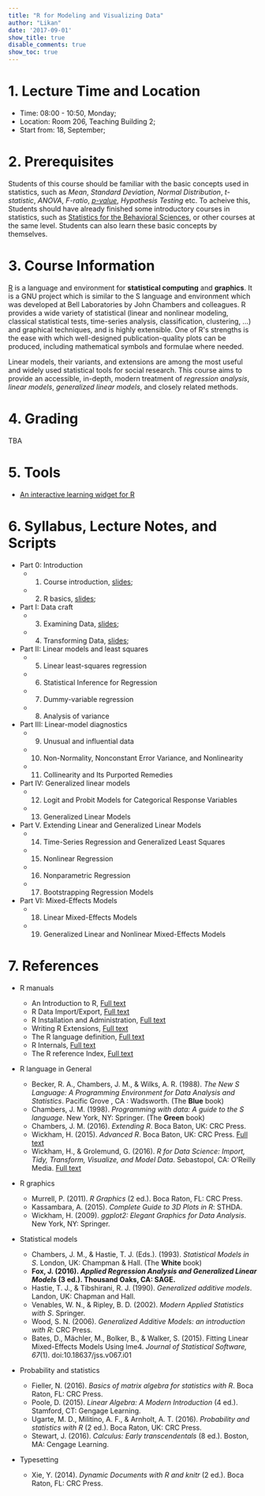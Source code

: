 ```yaml
---
title: "R for Modeling and Visualizing Data"
author: "Likan"
date: '2017-09-01'
show_title: true
disable_comments: true
show_toc: true
---
```

# 1. Lecture Time and Location

- Time: 08:00 - 10:50, Monday;
- Location: Room 206, Teaching Building 2;
- Start from: 18, September;

# 2. Prerequisites

Students of this course should be familiar with the basic concepts used in statistics, such as *Mean*, *Standard Deviation*, *Normal Distribution*, *t-statistic*, *ANOVA*, *F-ratio*, [*p-value*](https://likan.info/cn/post/2017-08-11-p-values-bayes-factor/), *Hypothesis Testing* etc. To acheive this, Students should have already finished some introductory courses in statistics, such as [Statistics for the Behavioral Sciences](/en/teach/stat_behav_sci/), or other courses at the same level. Students can also learn these basic concepts by themselves.

# 3. Course Information

[R](https://cran.r-project.org) is a language and environment for **statistical computing** and **graphics**. It is a GNU project which is similar to the S language and environment which was developed at Bell Laboratories by John Chambers and colleagues. R provides a wide variety of statistical (linear and nonlinear modeling, classical statistical tests, time-series analysis, classification, clustering, …) and graphical techniques, and is highly extensible. One of R's strengths is the ease with which well-designed publication-quality plots can be produced, including mathematical symbols and formulae where needed.

Linear models, their variants, and extensions are among the most useful and widely used statistical tools for social research. This course aims to provide an accessible, in-depth, modern treatment of *regression analysis*, *linear models*, *generalized linear models*, and closely related methods.

# 4. Grading

TBA

# 5. Tools

- [An interactive learning widget for R](/en/teach/model_vis_data/InteractiveR/)

# 6. Syllabus, Lecture Notes, and Scripts

- Part 0: Introduction
    - 01. Course introduction, [slides](https://rmodelvis.likan.info/2017_CH_01.pdf);
    - 02. R basics, [slides](https://rmodelvis.likan.info/2017_CH_02.pdf);
- Part I: Data craft
    - 03. Examining Data, [slides](https://rmodelvis.likan.info/2017_CH_03.pdf);
    - 04. Transforming Data, [slides](https://rmodelvis.likan.info/2017_CH_04.pdf);
- Part II: Linear models and least squares
    - 05. Linear least-squares regression
    - 06. Statistical Inference for Regression
    - 07. Dummy-variable regression
    - 08. Analysis of variance
- Part III: Linear-model diagnostics
    - 09. Unusual and influential data
    - 10. Non-Normality, Nonconstant Error Variance, and Nonlinearity
    - 11. Collinearity and Its Purported Remedies
- Part IV: Generalized linear models
    - 12. Logit and Probit Models for Categorical Response Variables
    - 13. Generalized Linear Models
- Part V. Extending Linear and Generalized Linear Models
    - 14. Time-Series Regression and Generalized Least Squares
    - 15. Nonlinear Regression
    - 16. Nonparametric Regression
    - 17. Bootstrapping Regression Models
- Part VI: Mixed-Effects Models
    - 18. Linear Mixed-Effects Models
    - 19. Generalized Linear and Nonlinear Mixed-Effects Models


# 7. References

- R manuals
    - An Introduction to R, [Full text](https://cran.r-project.org/doc/manuals/r-release/R-intro.pdf)
    - R Data Import/Export, [Full text](https://cran.r-project.org/doc/manuals/r-release/R-data.pdf)
    - R Installation and Administration, [Full text](https://cran.r-project.org/doc/manuals/r-release/R-admin.pdf)
    - Writing R Extensions, [Full text](https://cran.r-project.org/doc/manuals/r-release/R-exts.pdf)
    - The R language definition, [Full text](https://cran.r-project.org/doc/manuals/r-release/R-lang.pdf)
    - R Internals, [Full text](https://cran.r-project.org/doc/manuals/r-release/R-ints.pdf)
    - The R reference Index, [Full text](https://cran.r-project.org/doc/manuals/r-release/fullrefman.pdf)

- R language in General
    - Becker, R. A., Chambers, J. M., & Wilks, A. R. (1988). *The New S Language: A Programming Environment for Data Analysis and Statistics*. Pacific Grove , CA : Wadsworth. (The **Blue** book)
    - Chambers, J. M. (1998). *Programming with data: A guide to the S language*. New York, NY: Springer. (The **Green** book)
    - Chambers, J. M. (2016). *Extending R*. Boca Baton, UK: CRC Press.
    - Wickham, H. (2015). *Advanced R*. Boca Baton, UK: CRC Press. [Full text](http://adv-r.had.co.nz)
    - Wickham, H., & Grolemund, G. (2016). *R for Data Science: Import, Tidy, Transform, Visualize, and Model Data*. Sebastopol, CA: O’Reilly Media. [Full text](http://r4ds.had.co.nz)

- R graphics
    - Murrell, P. (2011). *R Graphics* (2 ed.). Boca Raton, FL: CRC Press.
    - Kassambara, A. (2015). *Complete Guide to 3D Plots in R*: STHDA.
    - Wickham, H. (2009). *ggplot2: Elegant Graphics for Data Analysis*. New York, NY: Springer.

- Statistical models
    - Chambers, J. M., & Hastie, T. J. (Eds.). (1993). *Statistical Models in S*. London, UK: Champman & Hall. (The **White** book)
    - **Fox, J. (2016). *Applied Regression Analysis and Generalized Linear Models* (3 ed.). Thousand Oaks, CA: SAGE.**
    - Hastie, T. J., & Tibshirani, R. J. (1990). *Generalized additive models*. Landon, UK: Chapman and Hall.
    - Venables, W. N., & Ripley, B. D. (2002).  *Modern Applied Statistics with S*. Springer.
    - Wood, S. N. (2006). *Generalized Additive Models: an introduction with R*: CRC Press.
    - Bates, D., Mächler, M., Bolker, B., & Walker, S. (2015). Fitting Linear Mixed-Effects Models Using lme4. *Journal of Statistical Software, 67*(1). doi:10.18637/jss.v067.i01

- Probability and statistics
    - Fieller, N. (2016). *Basics of matrix algebra for statistics with R*. Boca Raton, FL: CRC Press.
    - Poole, D. (2015). *Linear Algebra: A Modern Introduction* (4 ed.). Stamford, CT: Gengage Learning.
    - Ugarte, M. D., Militino, A. F., & Arnholt, A. T. (2016). *Probability and statistics with R* (2 ed.). Boca Raton, UK: CRC Press.
    - Stewart, J. (2016). *Calculus: Early transcendentals* (8 ed.). Boston, MA: Cengage Learning.

- Typesetting
    - Xie, Y. (2014). *Dynamic Documents with R and knitr* (2 ed.). Boca Raton, FL: CRC Press.
